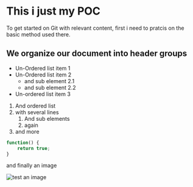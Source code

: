 # This i just my POC
To get started on Git with relevant content, first i need to pratcis on the basic method used there.

## We organize our document into header groups

* Un-Ordered list item 1
* Un-Ordered list item 2
  * and sub element 2.1
  * and sub element 2.2
* Un-ordered list item 3

1. And ordered list
1. with several lines
   1. And sub elements
   1. again
1. and more

```javascript
function() {
	return true;
}
```

and finally an image

![test an image](https://github.com/kip-dk/Poc/tree/master/Documentation/c1.png)